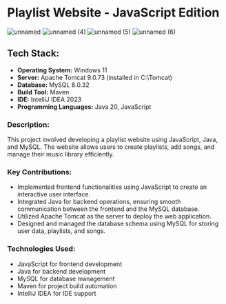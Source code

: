 # Playlist Website - JavaScript Edition

![unnamed](https://github.com/AndreaTorti-01/PlaylistJS/assets/74457299/81cd7a9f-9be7-4f56-8095-e847878af800)
![unnamed (4)](https://github.com/AndreaTorti-01/PlaylistJS/assets/74457299/c0230eb5-72ad-446d-95a4-0bc3afde2a2e)
![unnamed (5)](https://github.com/AndreaTorti-01/PlaylistJS/assets/74457299/a67fd731-061c-4f37-aeb0-ad83cf5d88b5)
![unnamed (6)](https://github.com/AndreaTorti-01/PlaylistJS/assets/74457299/81412385-0a51-4e4b-b9de-c5024765b5b6)

## Tech Stack:

- **Operating System:** Windows 11
- **Server:** Apache Tomcat 9.0.73 (installed in C:\Tomcat)
- **Database:** MySQL 8.0.32
- **Build Tool:** Maven
- **IDE:** IntelliJ IDEA 2023
- **Programming Languages:** Java 20, JavaScript

### Description:
This project involved developing a playlist website using JavaScript, Java, and MySQL. The website allows users to create playlists, add songs, and manage their music library efficiently.

### Key Contributions:
- Implemented frontend functionalities using JavaScript to create an interactive user interface.
- Integrated Java for backend operations, ensuring smooth communication between the frontend and the MySQL database.
- Utilized Apache Tomcat as the server to deploy the web application.
- Designed and managed the database schema using MySQL for storing user data, playlists, and songs.

### Technologies Used:
- JavaScript for frontend development
- Java for backend development
- MySQL for database management
- Maven for project build automation
- IntelliJ IDEA for IDE support
